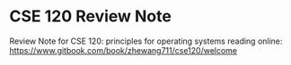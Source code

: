 # CSE 120 Review Note
Review Note for CSE 120: principles for operating systems
reading online: https://www.gitbook.com/book/zhewang711/cse120/welcome
